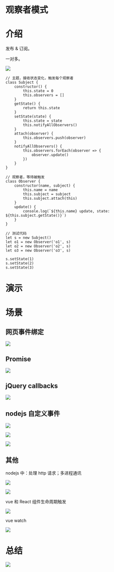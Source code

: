 # 观察者模式

# 介绍

发布 & 订阅。

一对多。

![](../.gitbook/assests/1650102962897-664485d0-0fd4-42d0-892d-3dc4a507e412.png)

    // 主题，接收状态变化，触发每个观察者
    class Subject {
        constructor() {
            this.state = 0
            this.observers = []
        }
        getState() {
            return this.state
        }
        setState(state) {
            this.state = state
            this.notifyAllObservers()
        }
        attach(observer) {
            this.observers.push(observer)
        }
        notifyAllObservers() {
            this.observers.forEach(observer => {
                observer.update()
            })
        }
    }

    // 观察者，等待被触发
    class Observer {
        constructor(name, subject) {
            this.name = name
            this.subject = subject
            this.subject.attach(this)
        }
        update() {
            console.log(`${this.name} update, state: ${this.subject.getState()}`)
        }
    }

    // 测试代码
    let s = new Subject()
    let o1 = new Observer('o1', s)
    let o2 = new Observer('o2', s)
    let o3 = new Observer('o3', s)

    s.setState(1)
    s.setState(2)
    s.setState(3)

# 演示

# 场景

## 网页事件绑定

![](../.gitbook/assests/1650103628555-8648ab28-ba9f-427c-9aab-8d54523f12c4.png)

## Promise

![](../.gitbook/assests/1650103852242-3bec1b17-ccc2-4d5a-bcd3-68115a8b4a8c.png)

## jQuery callbacks

![](../.gitbook/assests/1650103935026-bc466f3c-f51b-4035-b7d4-9cb934935c3a.png)

## nodejs 自定义事件

![](../.gitbook/assests/1650104185723-55ff58d7-1d9f-4a3e-bce4-584a40337637.png)

![](../.gitbook/assests/1650104314287-0c686071-c4aa-4fd4-b3f1-6ada6170539f.png)

![](../.gitbook/assests/1650104456380-bf994f6e-e422-4df1-8ad4-0d45b4e94048.png)

## 其他

nodejs 中：处理 http 请求；多进程通讯

![](../.gitbook/assests/1650104721322-c188b435-4545-40be-8c0a-89c1d5f9b07a.png)

![](../.gitbook/assests/1650104812614-512a884c-0dd6-4999-aaf3-bd9f36cb563c.png)

vue 和 React 组件生命周期触发

![](../.gitbook/assests/1650104867575-1af261fe-6caf-4e72-b014-7e91c668e110.png)

vue watch

![](../.gitbook/assests/1650104918530-b888d71a-1283-4e8a-a27a-5f98f73f04fe.png)

# 总结

![](../.gitbook/assests/1650105026285-6f8ea475-f88b-4c09-b7a0-28db56534a21.png)
